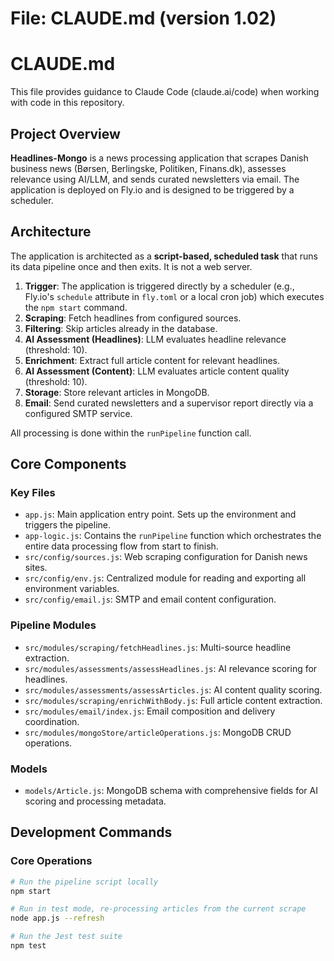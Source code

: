 # File: CLAUDE.md (version 1.02)
# CLAUDE.md

This file provides guidance to Claude Code (claude.ai/code) when working with code in this repository.

## Project Overview

**Headlines-Mongo** is a news processing application that scrapes Danish business news (Børsen, Berlingske, Politiken, Finans.dk), assesses relevance using AI/LLM, and sends curated newsletters via email. The application is deployed on Fly.io and is designed to be triggered by a scheduler.

## Architecture

The application is architected as a **script-based, scheduled task** that runs its data pipeline once and then exits. It is not a web server.

1.  **Trigger**: The application is triggered directly by a scheduler (e.g., Fly.io's `schedule` attribute in `fly.toml` or a local cron job) which executes the `npm start` command.
2.  **Scraping**: Fetch headlines from configured sources.
3.  **Filtering**: Skip articles already in the database.
4.  **AI Assessment (Headlines)**: LLM evaluates headline relevance (threshold: 10).
5.  **Enrichment**: Extract full article content for relevant headlines.
6.  **AI Assessment (Content)**: LLM evaluates article content quality (threshold: 10).
7.  **Storage**: Store relevant articles in MongoDB.
8.  **Email**: Send curated newsletters and a supervisor report directly via a configured SMTP service.

All processing is done within the `runPipeline` function call.

## Core Components

### Key Files
- `app.js`: Main application entry point. Sets up the environment and triggers the pipeline.
- `app-logic.js`: Contains the `runPipeline` function which orchestrates the entire data processing flow from start to finish.
- `src/config/sources.js`: Web scraping configuration for Danish news sites.
- `src/config/env.js`: Centralized module for reading and exporting all environment variables.
- `src/config/email.js`: SMTP and email content configuration.

### Pipeline Modules
- `src/modules/scraping/fetchHeadlines.js`: Multi-source headline extraction.
- `src/modules/assessments/assessHeadlines.js`: AI relevance scoring for headlines.
- `src/modules/assessments/assessArticles.js`: AI content quality scoring.
- `src/modules/scraping/enrichWithBody.js`: Full article content extraction.
- `src/modules/email/index.js`: Email composition and delivery coordination.
- `src/modules/mongoStore/articleOperations.js`: MongoDB CRUD operations.

### Models
- `models/Article.js`: MongoDB schema with comprehensive fields for AI scoring and processing metadata.

## Development Commands

### Core Operations
```bash
# Run the pipeline script locally
npm start

# Run in test mode, re-processing articles from the current scrape
node app.js --refresh

# Run the Jest test suite
npm test